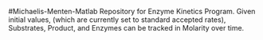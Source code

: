 #Michaelis-Menten-Matlab
Repository for Enzyme Kinetics Program.
Given initial values, (which are currently set to standard accepted rates), Substrates, Product, and Enzymes can be tracked in Molarity  over time. 
